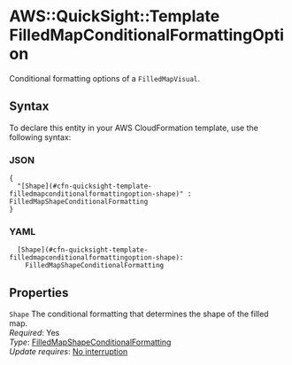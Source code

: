 # AWS::QuickSight::Template FilledMapConditionalFormattingOption<a name="aws-properties-quicksight-template-filledmapconditionalformattingoption"></a>

Conditional formatting options of a `FilledMapVisual`\.

## Syntax<a name="aws-properties-quicksight-template-filledmapconditionalformattingoption-syntax"></a>

To declare this entity in your AWS CloudFormation template, use the following syntax:

### JSON<a name="aws-properties-quicksight-template-filledmapconditionalformattingoption-syntax.json"></a>

```
{
  "[Shape](#cfn-quicksight-template-filledmapconditionalformattingoption-shape)" : FilledMapShapeConditionalFormatting
}
```

### YAML<a name="aws-properties-quicksight-template-filledmapconditionalformattingoption-syntax.yaml"></a>

```
  [Shape](#cfn-quicksight-template-filledmapconditionalformattingoption-shape): 
    FilledMapShapeConditionalFormatting
```

## Properties<a name="aws-properties-quicksight-template-filledmapconditionalformattingoption-properties"></a>

`Shape`  <a name="cfn-quicksight-template-filledmapconditionalformattingoption-shape"></a>
The conditional formatting that determines the shape of the filled map\.  
*Required*: Yes  
*Type*: [FilledMapShapeConditionalFormatting](aws-properties-quicksight-template-filledmapshapeconditionalformatting.md)  
*Update requires*: [No interruption](https://docs.aws.amazon.com/AWSCloudFormation/latest/UserGuide/using-cfn-updating-stacks-update-behaviors.html#update-no-interrupt)